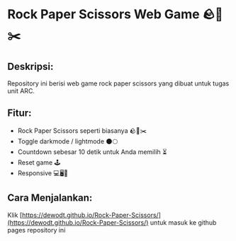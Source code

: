 # Rock Paper Scissors Web Game 🪨📄✂️
## Deskripsi:
Repository ini berisi web game rock paper scissors yang dibuat untuk tugas unit ARC.
## Fitur:
- Rock Paper Scissors seperti biasanya 🪨📄✂️
- Toggle darkmode / lightmode 🌑🌕
- Countdown sebesar 10 detik untuk Anda memilih ⏳
- Reset game 🕹️
- Responsive 💻🖥️📱
## Cara Menjalankan:
Klik [https://dewodt.github.io/Rock-Paper-Scissors/](https://dewodt.github.io/Rock-Paper-Scissors/) untuk masuk ke github pages repository ini

